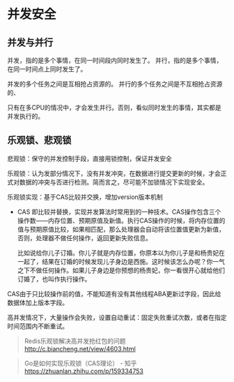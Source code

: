 # 并发安全

## 并发与并行

并发，指的是多个事情，在同一时间段内同时发生了。
并行，指的是多个事情，在同一时间点上同时发生了。

并发的多个任务之间是互相抢占资源的。 
并行的多个任务之间是不互相抢占资源的、

只有在多CPU的情况中，才会发生并行。否则，看似同时发生的事情，其实都是并发执行的。



## 乐观锁、悲观锁

悲观锁：保守的并发控制手段，直接用锁控制，保证并发安全

乐观锁：认为发部分情况下，没有并发冲突，在数据进行提交更新的时候，才会正式对数据的冲突与否进行检测。简而言之，尽可能不加锁情况下实现安全。

乐观锁实现：基于CAS比较并交换，增加version版本机制

- CAS 即比较并替换，实现并发算法时常用到的一种技术。CAS操作包含三个操作数——内存位置、预期原值及新值。执行CAS操作的时候，将内存位置的值与预期原值比较，如果相匹配，那么处理器会自动将该位置值更新为新值，否则，处理器不做任何操作，返回更新失败信息。

  比如说给你儿子订婚。你儿子就是内存位置，你原本以为你儿子是和杨贵妃在一起了，结果在订婚的时候发现儿子身边是西施。这时候该怎么办呢？你一气之下不做任何操作。如果儿子身边是你预想的杨贵妃，你一看很开心就给他们订婚了，也叫作执行操作。

CAS由于只比较操作前的值，不能知道有没有其他线程ABA更新过字段，因此给数据体加上版本字段。

高并发情况下，大量操作会失败，设置自动重试：固定失败重试次数，或者在指定时间范围内不断重试。

> Redis乐观锁解决高并发抢红包的问题  http://c.biancheng.net/view/4603.html 

> Go是如何实现乐观锁（CAS理论） - 知乎  https://zhuanlan.zhihu.com/p/159334753
